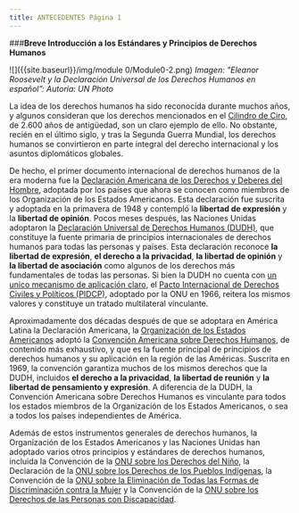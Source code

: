 ```yaml
---
title: ANTECEDENTES Página 1
---
```


###**Breve Introducción a los Estándares y Principios de Derechos Humanos**

![]({{site.baseurl}}/img/module 0/Module0-2.png)
*Imagen: "Eleanor Roosevelt y la Declaración Universal de los Derechos Humanos en español”: Autoría: UN Photo*

La idea de los derechos humanos ha sido reconocida durante muchos años, y algunos consideran que los derechos mencionados en el <a href="https://es.wikipedia.org/wiki/Cilindro_de_Ciro" target="_blank">Cilindro de Ciro</a>, de 2.600 años de antigüedad, son un claro ejemplo de ello. No obstante, recién en el último siglo, y tras la Segunda Guerra Mundial, los derechos humanos se convirtieron en parte integral del derecho internacional y los asuntos diplomáticos globales.
 
De hecho, el primer documento internacional de derechos humanos de la era moderna fue la  <a href="http://www.oas.org/es/cidh/mandato/Basicos/declaracion.asp" target="_blank">Declaración Americana de los Derechos y Deberes del Hombre</a>, adoptada por los países que ahora se conocen como miembros de los Organización de los Estados Americanos. Esta declaración fue suscrita y adoptada en la primavera de 1948 y contempló la **libertad de expresión** y la **libertad de opinión**. Pocos meses después, las Naciones Unidas adoptaron la  <a href="http://www.refworld.org/cgi-bin/texis/vtx/rwmain/opendocpdf.pdf?reldoc=y&docid=47a080e32" target="_blank">Declaración Universal de Derechos Humanos (DUDH)</a>, que constituye la fuente primaria de principios internacionales de derechos humanos para todas las personas y países. Esta declaración reconoce **la libertad de expresión**, **el derecho a la privacidad**, **la libertad de opinión** y **la libertad de asociación** como algunos de los derechos más fundamentales de todas las personas. Si bien la DUDH no cuenta con <a href="http://www.un.org/spanish/hr/50/dpi1937c.htm" target="_blank">un unico mecanismo de aplicación claro</a>, el <a href="http://www.ohchr.org/SP/ProfessionalInterest/Pages/CCPR.aspx" target="_blank">Pacto Internacional de Derechos Civiles y Políticos (PIDCP)</a>, adoptado por la ONU en 1966, reitera los mismos valores y constituye un tratado multilateral vinculante.
 
Aproximadamente dos décadas después de que se adoptara en América Latina la Declaración Americana, la <a href="http://www.oas.org/es/" target="_blank">Organización de los Estados Americanos</a> adoptó la <a href="http://www.oas.org/dil/esp/tratados_b-32_convencion_americana_sobre_derechos_humanos.htm" target="_blank">Convención Americana sobre Derechos Humanos</a>, de contenido más exhaustivo, y que es la fuente principal de principios de derechos humanos y su aplicación en la región de las Américas. Suscrita en 1969, la convención garantiza muchos de los mismos derechos que la DUDH, incluidos **el derecho a la privacidad**, **la libertad de reunión** y **la libertad de pensamiento y expresión**. A diferencia de la DUDH, la Convención Americana sobre Derechos Humanos es vinculante para todos los estados miembros de la Organización de los Estados Americanos, o sea  a todos los países independientes de América.
 
Además de estos instrumentos generales de derechos humanos, la Organización de los Estados Americanos y las Naciones Unidas han adoptado varios otros principios y estándares de derechos humanos, incluida la Convención de la <a href="http://www.un.org/es/rights/overview/conventions.shtml" target="_blank">ONU sobre los Derechos del Niño</a>, la Declaración de la <a href="http://www.un.org/esa/socdev/unpfii/documents/DRIPS_es.pdf" target="_blank">ONU sobre los Derechos de los Pueblos Indígenas</a>, la Convención de la <a href="http://www.un.org/es/rights/overview/conventions.shtml" target="_blank">ONU sobre la Eliminación de Todas las Formas de Discriminación contra la Mujer</a> y la Convención de la <a href="http://www.un.org/esa/socdev/enable/documents/tccconvs.pdf" target="_blank">ONU sobre los Derechos de las Personas con Discapacidad</a>.
